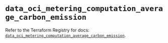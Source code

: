 # `data_oci_metering_computation_average_carbon_emission`

Refer to the Terraform Registry for docs: [`data_oci_metering_computation_average_carbon_emission`](https://registry.terraform.io/providers/oracle/oci/6.18.0/docs/data-sources/metering_computation_average_carbon_emission).
